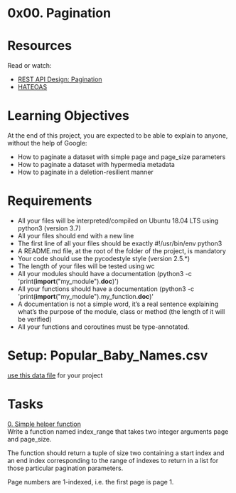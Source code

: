 # 0x00. Pagination

# Resources
Read or watch:

* [REST API Design: Pagination](https://www.moesif.com/blog/technical/api-design/REST-API-Design-Filtering-Sorting-and-Pagination/#pagination)
* [HATEOAS](https://en.wikipedia.org/wiki/HATEOAS)
# Learning Objectives
At the end of this project, you are expected to be able to explain to anyone, without the help of Google:

* How to paginate a dataset with simple page and page_size parameters
* How to paginate a dataset with hypermedia metadata
* How to paginate in a deletion-resilient manner

# Requirements
* All your files will be interpreted/compiled on Ubuntu 18.04 LTS using python3 (version 3.7)
* All your files should end with a new line
* The first line of all your files should be exactly #!/usr/bin/env python3
* A README.md file, at the root of the folder of the project, is mandatory
* Your code should use the pycodestyle style (version 2.5.*)
* The length of your files will be tested using wc
* All your modules should have a documentation (python3 -c 'print(__import__("my_module").__doc__)')
* All your functions should have a documentation (python3 -c 'print(__import__("my_module").my_function.__doc__)'
* A documentation is not a simple word, it’s a real sentence explaining what’s the purpose of the module, class or method (the length of it will be verified)
* All your functions and coroutines must be type-annotated.
# Setup: Popular_Baby_Names.csv
[use this data file](https://s3.amazonaws.com/alx-intranet.hbtn.io/uploads/misc/2020/5/7d3576d97e7560ae85135cc214ffe2b3412c51d7.csv?X-Amz-Algorithm=AWS4-HMAC-SHA256&X-Amz-Credential=AKIARDDGGGOUSBVO6H7D%2F20241028%2Fus-east-1%2Fs3%2Faws4_request&X-Amz-Date=20241028T090123Z&X-Amz-Expires=86400&X-Amz-SignedHeaders=host&X-Amz-Signature=7e762107f2263e4d9735cb980b2122d1de10a25a5fd7060cd74f4d1b0082b809) for your project

# Tasks
[0. Simple helper function](0-simple_helper_function.py) <br>
Write a function named index_range that takes two integer arguments page and page_size. <br>

The function should return a tuple of size two containing a start index and an end index corresponding to the range of indexes to return in a list for those particular pagination parameters. <br>

Page numbers are 1-indexed, i.e. the first page is page 1. <br>